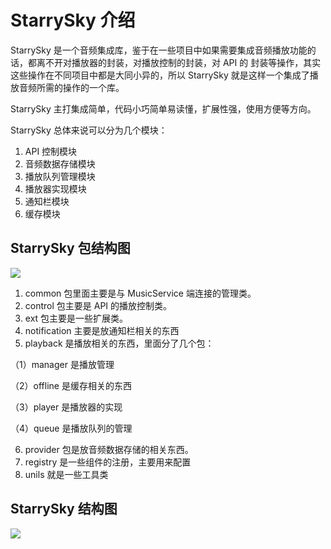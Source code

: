 # StarrySky 介绍

StarrySky 是一个音频集成库，鉴于在一些项目中如果需要集成音频播放功能的话，都离不开对播放器的封装，对播放控制的封装，对 API 的
封装等操作，其实这些操作在不同项目中都是大同小异的，所以 StarrySky 就是这样一个集成了播放音频所需的操作的一个库。

StarrySky 主打集成简单，代码小巧简单易读懂，扩展性强，使用方便等方向。

StarrySky 总体来说可以分为几个模块：

1. API 控制模块
2. 音频数据存储模块
3. 播放队列管理模块
4. 播放器实现模块
5. 通知栏模块
6. 缓存模块

## StarrySky 包结构图

<img src="https://raw.githubusercontent.com/lizixian18/MusicLibrary/StarrySkyJava/art/starrysky包结构.png">

1. common 包里面主要是与 MusicService 端连接的管理类。
2. control 包主要是 API 的播放控制类。
3. ext 包主要是一些扩展类。
4. notification 主要是放通知栏相关的东西
5. playback 是播放相关的东西，里面分了几个包：

  （1）manager 是播放管理

  （2）offline 是缓存相关的东西

  （3）player 是播放器的实现

  （4）queue 是播放队列的管理

6. provider 包是放音频数据存储的相关东西。
7. registry 是一些组件的注册，主要用来配置
8. unils 就是一些工具类




## StarrySky 结构图
![](https://raw.githubusercontent.com/EspoirX/StarrySky/StarrySkyJava/art/StarrySky%E7%BB%93%E6%9E%84%E5%9B%BE.png)